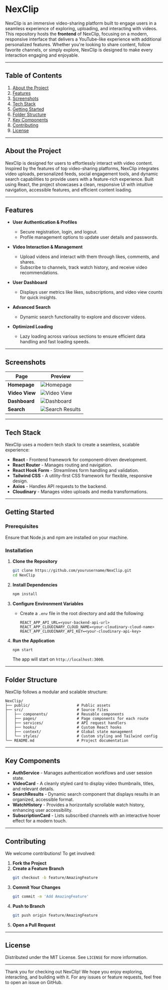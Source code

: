 # NexClip

NexClip is an immersive video-sharing platform built to engage users in a seamless experience of exploring, uploading, and interacting with videos. This repository hosts the **frontend** of NexClip, focusing on a modern, responsive interface that delivers a YouTube-like experience with additional personalized features. Whether you're looking to share content, follow favorite channels, or simply explore, NexClip is designed to make every interaction engaging and enjoyable.

---

## Table of Contents

1. [About the Project](#about-the-project)
2. [Features](#features)
3. [Screenshots](#screenshots)
4. [Tech Stack](#tech-stack)
5. [Getting Started](#getting-started)
6. [Folder Structure](#folder-structure)
7. [Key Components](#key-components)
8. [Contributing](#contributing)
9. [License](#license)

---

## About the Project

NexClip is designed for users to effortlessly interact with video content. Inspired by the features of top video-sharing platforms, NexClip integrates video uploads, personalized feeds, social engagement tools, and dynamic search capabilities to provide users with a feature-rich experience. Built using React, the project showcases a clean, responsive UI with intuitive navigation, accessible features, and efficient content loading.

---

## Features

- **User Authentication & Profiles**
  - Secure registration, login, and logout.
  - Profile management options to update user details and passwords.

- **Video Interaction & Management**
  - Upload videos and interact with them through likes, comments, and shares.
  - Subscribe to channels, track watch history, and receive video recommendations.

- **User Dashboard**
  - Displays user metrics like likes, subscriptions, and video view counts for quick insights.

- **Advanced Search**
  - Dynamic search functionality to explore and discover videos.

- **Optimized Loading**
  - Lazy loading across various sections to ensure efficient data handling and fast loading speeds.

---

## Screenshots

| Page           | Preview                            |
|----------------|------------------------------------|
| **Homepage**   | ![Homepage](link-to-homepage-screenshot) |
| **Video View** | ![Video View](link-to-video-view-screenshot) |
| **Dashboard**  | ![Dashboard](link-to-dashboard-screenshot) |
| **Search**     | ![Search Results](link-to-search-screenshot) |

---

## Tech Stack

NexClip uses a modern tech stack to create a seamless, scalable experience:

- **React** - Frontend framework for component-driven development.
- **React Router** - Manages routing and navigation.
- **React Hook Form** - Streamlines form handling and validation.
- **Tailwind CSS** - A utility-first CSS framework for flexible, responsive design.
- **Axios** - Handles API requests to the backend.
- **Cloudinary** - Manages video uploads and media transformations.

---

## Getting Started

### Prerequisites
Ensure that Node.js and npm are installed on your machine.

### Installation

1. **Clone the Repository**
   ```bash
   git clone https://github.com/yourusername/NexClip.git
   cd NexClip
   ```

2. **Install Dependencies**
   ```bash
   npm install
   ```

3. **Configure Environment Variables**
   - Create a `.env` file in the root directory and add the following:
     ```env
     REACT_APP_API_URL=<your-backend-api-url>
     REACT_APP_CLOUDINARY_CLOUD_NAME=<your-cloudinary-cloud-name>
     REACT_APP_CLOUDINARY_API_KEY=<your-cloudinary-api-key>
     ```

4. **Run the Application**
   ```bash
   npm start
   ```
   The app will start on `http://localhost:3000`.

---

## Folder Structure

NexClip follows a modular and scalable structure:

```
NexClip/
├── public/                     # Public assets
├── src/                        # Source files
│   ├── components/             # Reusable components
│   ├── pages/                  # Page components for each route
│   ├── services/               # API request handlers
│   ├── hooks/                  # Custom React hooks
│   ├── context/                # Global state management
│   └── styles/                 # Custom styling and Tailwind config
└── README.md                   # Project documentation
```

---

## Key Components

- **AuthService** - Manages authentication workflows and user session state.
- **VideoCard** - A cleanly styled card to display video thumbnails, titles, and relevant details.
- **SearchResults** - Dynamic search component that displays results in an organized, accessible format.
- **WatchHistory** - Provides a horizontally scrollable watch history, enhancing user accessibility.
- **SubscriptionCard** - Lists subscribed channels with an interactive hover effect for a modern touch.

---

## Contributing

We welcome contributions! To get involved:

1. **Fork the Project**
2. **Create a Feature Branch**
   ```bash
   git checkout -b feature/AmazingFeature
   ```
3. **Commit Your Changes**
   ```bash
   git commit -m 'Add AmazingFeature'
   ```
4. **Push to Branch**
   ```bash
   git push origin feature/AmazingFeature
   ```
5. **Open a Pull Request**

---

## License

Distributed under the MIT License. See `LICENSE` for more information.

---

Thank you for checking out NexClip! We hope you enjoy exploring, interacting, and building with it. For any issues or feature requests, feel free to open an issue on GitHub.

